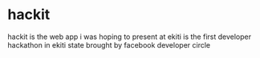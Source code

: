 # hackit
hackit is the web app i was hoping to present at ekiti is the first developer hackathon in ekiti state brought by facebook developer circle
